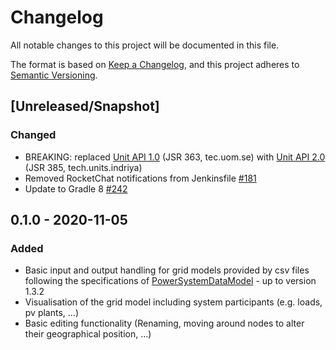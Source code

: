 # Changelog
All notable changes to this project will be documented in this file.

The format is based on [Keep a Changelog](https://keepachangelog.com/en/1.0.0/),
and this project adheres to [Semantic Versioning](https://semver.org/spec/v2.0.0.html).

## [Unreleased/Snapshot]

### Changed
-   BREAKING: replaced [Unit API 1.0](https://github.com/unitsofmeasurement/uom-se) (JSR 363, tec.uom.se) with [Unit API 2.0](https://github.com/unitsofmeasurement/indriya) (JSR 385, tech.units.indriya)
-   Removed RocketChat notifications from Jenkinsfile [#181](https://github.com/ie3-institute/NetPadPlusPlus/issues/181)
-   Update to Gradle 8 [#242](https://github.com/ie3-institute/NetPadPlusPlus/issues/242)

## **0.1.0** - 2020-11-05

### Added
-   Basic input and output handling for grid models provided by csv files following the specifications of [PowerSystemDataModel](https://raw.githubusercontent.com/ie3-institute/PowerSystemDataModel) - up to version 1.3.2
-   Visualisation of the grid model including system participants (e.g. loads, pv plants, ...)
-   Basic editing functionality (Renaming, moving around nodes to alter their geographical position, ...)
